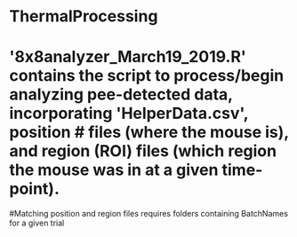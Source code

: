 # ThermalProcessing
# '8x8analyzer_March19_2019.R' contains the script to process/begin analyzing pee-detected data, incorporating 'HelperData.csv', position # files (where the mouse is), and region (ROI) files (which region the mouse was in at a given time-point). 

#Matching position and region files requires folders containing BatchNames for a given trial
